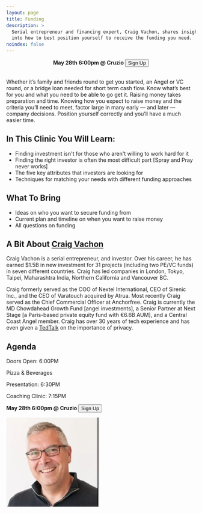 ```yaml
---
layout: page
title: Funding
description: >
  Serial entrepreneur and financing expert, Craig Vachon, shares insight
  into how to best position yourself to receive the funding you need.
noindex: false
---
```

<center>
<b>May 28th 6:00pm @ Cruzio   </b><button class="myButton" value ="Sign Up" type="button" onclick="window.location.href='https://www.eventbrite.com/e/funding-startups-with-craig-vachon-tickets-59298287775'">Sign Up</button>
</center>
<br>

Whether it’s family and friends round to get you started, an Angel or VC round, or a bridge loan needed for short term cash flow. Know what’s best for you and what you need to be able to go get it. Raising money takes preparation and time. Knowing how you expect to raise money and the criteria you’ll need to meet, factor large in many early — and later — company decisions. Position yourself correctly and you’ll have a much easier time.

## In This Clinic You Will Learn:

- Finding investment isn't for those who aren't willing to work hard for it
- Finding the right investor is often the most difficult part [Spray and Pray never works]
- The five key attributes that investors are looking for
- Techniques for matching your needs with different funding approaches

## What To Bring

- Ideas on who you want to secure funding from
- Current plan and timeline on when you want to raise money
- All questions on funding


## A Bit About [Craig Vachon](https://www.linkedin.com/in/gcvachon/)

Craig Vachon is a serial entrepreneur, and investor. Over his career, he has earned $1.5B in new
investment for 31 projects (including two PE/VC funds) in seven different countries. Craig has
led companies in London, Tokyo, Taipei, Maharashtra India, Northern California and Vancouver BC.

Craig formerly served as the COO of Nextel International, CEO of Sirenic Inc., and the CEO of
Varatouch acquired by Atrua. Most recently Craig served as the Chief Commercial Officer at Anchorfree.
Craig is currently the MD Chowdahead Growth Fund [angel investments], a Senior Partner at Next Stage
[a Paris-based private equity fund with €6.6B AUM], and a Central Coast Angel member. Craig has over
30 years of tech experience and has even given a [TedTalk](https://www.youtube.com/watch?v=4U9WgAN-SsU) on the importance of privacy.


## Agenda

Doors Open: 6:00PM

Pizza & Beverages

Presentation: 6:30PM

Coaching Clinic: 7:15PM


<b>May 28th 6:00pm @ Cruzio   </b><button class="myButton" value ="Sign Up" type="button" onclick="window.location.href='https://www.eventbrite.com/e/funding-startups-with-craig-vachon-tickets-59298287775'">Sign Up</button>
<br>


![Craig Vachon](/assets/img/craig.jpg)
